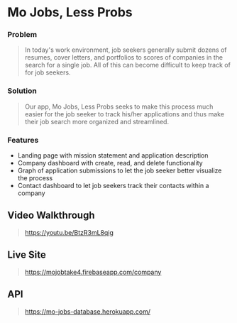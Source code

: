 # Mo Jobs, Less Probs

### Problem
> In today's work environment, job seekers generally submit dozens of resumes, cover letters, and portfolios to scores of companies in the search for a single job.  All of this can become difficult to keep track of for job seekers.

### Solution
> Our app, Mo Jobs, Less Probs seeks to make this process much easier for the job seeker to track his/her applications and thus make their job search more organized and streamlined.

### Features
* Landing page with mission statement and application description
* Company dashboard with create, read, and delete functionality
* Graph of application submissions to let the job seeker better visualize the process
* Contact dashboard to let job seekers track their contacts within a company

## Video Walkthrough
>https://youtu.be/BtzR3mL8qig

## Live Site
>https://mojobtake4.firebaseapp.com/company

## API
>https://mo-jobs-database.herokuapp.com/